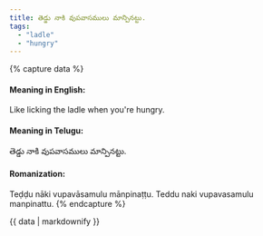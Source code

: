 ```yaml
---
title: తెడ్డు నాకి వుపవాసములు మాన్పినట్టు.
tags:
  - "ladle"
  - "hungry"
---
```


{% capture data %}
#### Meaning in English:
Like licking the ladle when you're hungry.

#### Meaning in Telugu:
తెడ్డు నాకి వుపవాసములు మాన్పినట్టు.

#### Romanization:
Teḍḍu nāki vupavāsamulu mānpinaṭṭu.
Teddu naki vupavasamulu manpinattu.
{% endcapture %}

{{ data | markdownify }}

